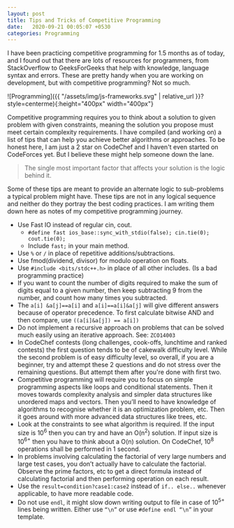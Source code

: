 ```yaml
---
layout: post
title: Tips and Tricks of Competitive Programming
date:   2020-09-21 00:05:07 +0530
categories: Programming
---
```


I have been practicing competitive programming for 1.5 months as of today, and I found out that there are lots of resources for programmers, from StackOverflow to GeeksForGeeks that help with knowledge, language syntax and errors. These are pretty handy when you are working on development, but with competitive programming? Not so much.

![Programming]({{ "/assets/img/js-frameworks.svg" | relative_url }}?style=centerme){:height="400px" width="400px"}

Competitive programming requires you to think about a solution to given problem with given constraints, meaning the solution you propose must meet certain complexity requirements. I have compiled (and working on) a list of tips that can help you achieve better algorithms or approaches. To be honest here, I am just a 2 star on CodeChef and I haven't even started on CodeForces yet. But I believe these might help someone down the lane.

> The single most important factor that affects your solution is the logic behind it. 

Some of these tips are meant to provide an alternate logic to sub-problems a typical problem might have. These tips are not in any logical sequence and neither do they portray the best coding practices. I am writing them down here as notes of my competitive programming journey.

* Use Fast IO instead of regular cin, cout.
  * ```#define fast ios_base::sync_with_stdio(false); cin.tie(0); cout.tie(0);```
  * Include ```fast;``` in your main method.
* Use ```%``` or ```/``` in place of repetitive additions/subtractions.
* Use fmod(dividend, divisor) for modulo operation on floats.
* Use ```#include <bits/stdc++.h>``` in place of all other includes. (Is a bad programming practice)
* If you want to count the number of digits required to make the sum of digits equal to a given number, then keep subtracting 9 from the number, and count how many times you subtracted.
* The ```a[i] &a[j]==a[i]``` and ```a[i]==a[i]&a[j]``` will give different answers because of operator precedence. To first calculate bitwise AND and then compare, use ```((a[i]&a[j]) == a[i])```
* Do not implement a recursive approach on problems that can be solved much easily using an iterative approach. See: ```ZCO14003```
* In CodeChef contests (long challenges, cook-offs, lunchtime and ranked contests) the first question tends to be of cakewalk difficulty level. While the second problem is of easy difficulty level, so overall, if you are a beginner, try and attempt these 2 questions and do not stress over the remaining questions. But attempt them after you're done with first two.
* Competitive programming will require you to focus on simple programming aspects like loops and conditional statements. Then it moves towards complexity analysis and simpler data structures like unordered maps and vectors. Then you’ll need to have knowledge of algorithms to recognise whether it is an optimization problem, etc. Then it goes around with more advanced data structures like trees, etc.
* Look at the constraints to see what algorithm is required. If the input size is 10<sup>6</sup> then you can try and have an O(n<sup>2</sup>) solution. If input size is 10<sup>6+</sup> then you have to think about a O(n) solution. On CodeChef, 10<sup>8</sup> operations shall be performed in 1 second.
* In problems involving calculating the factorial of very large numbers and large test cases, you don’t actually have to calculate the factorial. Observe the prime factors, etc to get a direct formula instead of calculating factorial and then performing operation on each result.
* Use the ```result=condition?case1:case2``` instead of ```if.. else..``` whenever applicable, to have more readable code.
* Do not use ```endl```, it might slow down writing output to file in case of 10<sup>5+</sup> lines being written. Either use ```“\n”``` or use ```#define endl “\n”``` in your template.
